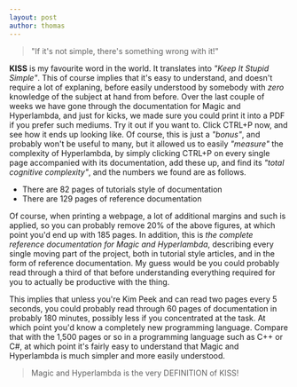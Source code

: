 ```yaml
---
layout: post
author: thomas
---
```


> "If it's not simple, there's something wrong with it!"

**KISS** is my favourite word in the world. It translates into _"Keep It Stupid Simple"_. This of course
implies that it's easy to understand, and doesn't require a lot of explaning, before easily understood by
somebody with _zero_ knowledge of the subject at hand from before.
Over the last couple of weeks we have gone through the documentation for Magic and Hyperlambda, and just for
kicks, we made sure you could print it into a PDF if you prefer such mediums. Try it out if you want to.
Click CTRL+P now, and see how it ends up looking like. Of course, this is just a _"bonus"_, and probably
won't be useful to many, but it allowed us to easily _"measure"_ the complexity of Hyperlambda, by simply
clicking CTRL+P on every single page accompanied with its documentation, add these up, and find its
_"total cognitive complexity"_, and the numbers we found are as follows.

* There are 82 pages of tutorials style of documentation
* There are 129 pages of reference documentation

Of course, when printing a webpage, a lot of additional margins and such is applied, so you can probably
remove 20% of the above figures, at which point you'd end up with 185 pages. In addition, this
is _the complete reference documentation for Magic and Hyperlambda_, describing every single moving part
of the project, both in tutorial style articles, and in the form of reference documentation. My guess would
be you could probably read through a third of that before understanding everything required for you to
actually be productive with the thing.

This implies that unless you're Kim Peek and can read two pages every 5 seconds, you could probably
read through 60 pages of documentation in probably 180 minutes, possibly less if you concentrated at the
task. At which point you'd know a completely new programming language. Compare that with the 1,500 pages
or so in a programming language such as C++ or C#, at which point it's fairly easy to understand that
Magic and Hyperlambda is much simpler and more easily understood.

> Magic and Hyperlambda is the very DEFINITION of KISS!